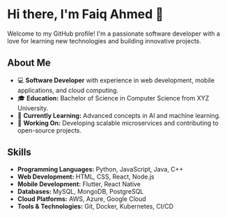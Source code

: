# Hi there, I'm Faiq Ahmed 👋

Welcome to my GitHub profile! I'm a passionate software developer with a love for learning new technologies and building innovative projects.

## About Me

- 💻 **Software Developer** with experience in web development, mobile applications, and cloud computing.
- 🎓 **Education:** Bachelor of Science in Computer Science from XYZ University.
- 🌱 **Currently Learning:** Advanced concepts in AI and machine learning.
- 🔭 **Working On:** Developing scalable microservices and contributing to open-source projects.

## Skills

- **Programming Languages:** Python, JavaScript, Java, C++
- **Web Development:** HTML, CSS, React, Node.js
- **Mobile Development:** Flutter, React Native
- **Databases:** MySQL, MongoDB, PostgreSQL
- **Cloud Platforms:** AWS, Azure, Google Cloud
- **Tools & Technologies:** Git, Docker, Kubernetes, CI/CD
